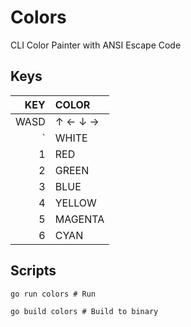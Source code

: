 # Colors
CLI Color Painter with ANSI Escape Code

## Keys
|  KEY | COLOR   |
|-----:|:--------|
 | WASD | ↑ ← ↓ → |
|    ` | WHITE   |
|    1 | RED     |
|    2 | GREEN   |
|    3 | BLUE    |
|    4 | YELLOW  |
|    5 | MAGENTA |
|    6 | CYAN    |

## Scripts
```shell
go run colors # Run

go build colors # Build to binary
```
